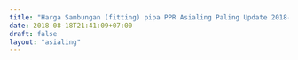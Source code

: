 ```yaml
---
title: "Harga Sambungan (fitting) pipa PPR Asialing Paling Update 2018-2019"
date: 2018-08-18T21:41:09+07:00
draft: false
layout: "asialing"
---
```



